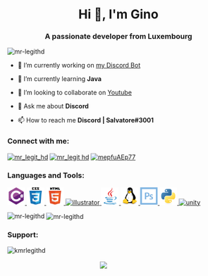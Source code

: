 <h1 align="center">Hi 👋, I'm Gino</h1>
<h3 align="center">A passionate developer from Luxembourg</h3>

<p align="left"> <img src="https://komarev.com/ghpvc/?username=mr-legithd&label=Profile%20views&color=0e75b6&style=flat" alt="mr-legithd" /> </p>

- 🔭 I’m currently working on [my Discord Bot](https://discord.com/oauth2/authorize?client_id=750778627565682798&scope=bot+applications.commands&permissions=268463110)

- 🌱 I’m currently learning **Java**

- 👯 I’m looking to collaborate on [Youtube](https://www.youtube.com/channel/UCe8gmCLmDueG4qHfFUExT1Q)

- 💬 Ask me about **Discord**

- 📫 How to reach me **Discord | Salvatore#3001**

<h3 align="left">Connect with me:</h3>
<p align="left">
<a href="https://twitter.com/mr_legit69" target="blank"><img align="center" src="https://raw.githubusercontent.com/rahuldkjain/github-profile-readme-generator/master/src/images/icons/Social/twitter.svg" alt="mr_legit_hd" height="30" width="40" /></a>
<a href="https://www.youtube.com/c/mr_legit hd" target="blank"><img align="center" src="https://raw.githubusercontent.com/rahuldkjain/github-profile-readme-generator/master/src/images/icons/Social/youtube.svg" alt="mr_legit hd" height="30" width="40" /></a>
<a href="https://discord.gg/mepfuAEp77" target="blank"><img align="center" src="https://raw.githubusercontent.com/rahuldkjain/github-profile-readme-generator/master/src/images/icons/Social/discord.svg" alt="mepfuAEp77" height="30" width="40" /></a>
</p>

<h3 align="left">Languages and Tools:</h3>
<p align="left"> <a href="https://www.w3schools.com/cs/" target="_blank" rel="noreferrer"> <img src="https://raw.githubusercontent.com/devicons/devicon/master/icons/csharp/csharp-original.svg" alt="csharp" width="40" height="40"/> </a> <a href="https://www.w3schools.com/css/" target="_blank" rel="noreferrer"> <img src="https://raw.githubusercontent.com/devicons/devicon/master/icons/css3/css3-original-wordmark.svg" alt="css3" width="40" height="40"/> </a> <a href="https://www.w3.org/html/" target="_blank" rel="noreferrer"> <img src="https://raw.githubusercontent.com/devicons/devicon/master/icons/html5/html5-original-wordmark.svg" alt="html5" width="40" height="40"/> </a> <a href="https://www.adobe.com/in/products/illustrator.html" target="_blank" rel="noreferrer"> <img src="https://www.vectorlogo.zone/logos/adobe_illustrator/adobe_illustrator-icon.svg" alt="illustrator" width="40" height="40"/> </a> <a href="https://www.java.com" target="_blank" rel="noreferrer"> <img src="https://raw.githubusercontent.com/devicons/devicon/master/icons/java/java-original.svg" alt="java" width="40" height="40"/> </a> <a href="https://www.linux.org/" target="_blank" rel="noreferrer"> <img src="https://raw.githubusercontent.com/devicons/devicon/master/icons/linux/linux-original.svg" alt="linux" width="40" height="40"/> </a> <a href="https://www.photoshop.com/en" target="_blank" rel="noreferrer"> <img src="https://raw.githubusercontent.com/devicons/devicon/master/icons/photoshop/photoshop-line.svg" alt="photoshop" width="40" height="40"/> </a> <a href="https://www.python.org" target="_blank" rel="noreferrer"> <img src="https://raw.githubusercontent.com/devicons/devicon/master/icons/python/python-original.svg" alt="python" width="40" height="40"/> </a> <a href="https://unity.com/" target="_blank" rel="noreferrer"> <img src="https://www.vectorlogo.zone/logos/unity3d/unity3d-icon.svg" alt="unity" width="40" height="40"/> </a> </p>

<p><img align="left" src="https://github-readme-stats.vercel.app/api/top-langs?username=mr-legithd&show_icons=true&locale=en&layout=compact" alt="mr-legithd" /></p>

<p>&nbsp;<img align="center" src="https://github-readme-stats.vercel.app/api?username=mr-legithd&show_icons=true&locale=en" alt="mr-legithd" /></p>

<h3 align="left">Support:</h3>
<p><a href="https://ko-fi.com/mrlegithd"> <img align="left" src="https://cdn.ko-fi.com/cdn/kofi3.png?v=3" height="50" width="210" alt="kmrlegithd" /></a></p><br><br>
<a href="https://top.gg/bot/750778627565682798">
  <img src="https://top.gg/api/widget/750778627565682798.svg">
</a>
